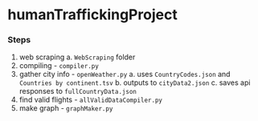 # humanTraffickingProject

### Steps

1. web scraping
    a. ```WebScraping``` folder
2. compiling - ```compiler.py```
3. gather city info - ```openWeather.py```
    a. uses ```CountryCodes.json``` and ```Countries by continent.tsv```
    b. outputs to ```cityData2.json```
    c. saves api responses to ```fullCountryData.json```
4. find valid flights - ```allValidDataCompiler.py```
5. make graph - ```graphMaker.py```
